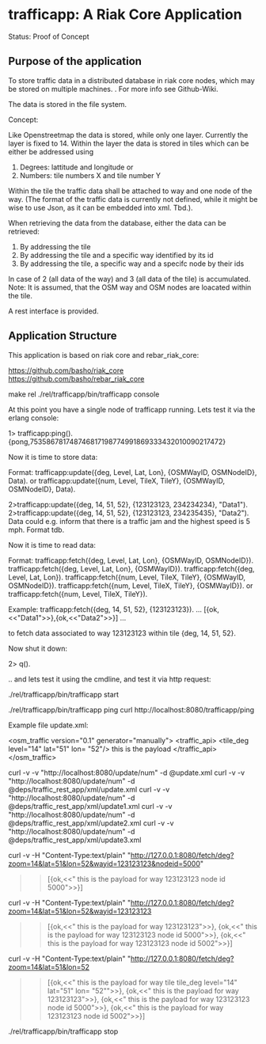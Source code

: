 trafficapp: A Riak Core Application
======================================

Status: Proof of Concept

Purpose of the application
--------------------------

To store traffic data in a distributed database in riak core nodes, which may 
be stored on multiple machines.
. 
For more info see Github-Wiki.

The data is stored in the file system.

Concept:

Like Openstreetmap the data is stored, while only one layer. Currently the 
layer is fixed to 14. Within the layer the data is stored in tiles which can 
be either be addressed using
1) Degrees: lattitude and longitude or
2) Numbers: tile numbers X and tile number Y

Within the tile the traffic data shall be attached to way and one node of the 
way. (The format of the traffic data is currently not defined, while it might be 
wise to use Json, as it can be embedded into xml. Tbd.).

When retrieving the data from the database, either the data can be retrieved:
1) By addressing the tile
2) By addressing the tile and a specific way identified by its id
3) By addressing the tile, a specific way and a specifc node by their ids

In case of 2 (all data of the way) and 3 (all data of the tile) is accumulated. 
Note: 
It is assumed, that the OSM way and OSM nodes are loacated within the tile. 


A rest interface is provided.

Application Structure
---------------------

This application is based on riak core and rebar_riak_core: 

https://github.com/basho/riak_core
https://github.com/basho/rebar_riak_core

make rel
./rel/trafficapp/bin/trafficapp console

At this point you have a single node of trafficapp running. Lets test it via the erlang console:

1> trafficapp:ping().
{pong,753586781748746817198774991869333432010090217472}

Now it is time to store data:

Format:
trafficapp:update({deg, Level, Lat, Lon}, {OSMWayID, OSMNodeID}, Data).
or 
trafficapp:update({num, Level, TileX, TileY}, {OSMWayID, OSMNodeID}, Data).

2>trafficapp:update({deg, 14, 51, 52}, {123123123, 234234234}, "Data1").
2>trafficapp:update({deg, 14, 51, 52}, {123123123, 234235435}, "Data2").
Data could e.g. inform that there is a traffic jam and the highest speed is 5 mph.
Format tdb.

Now it is time to read data:

Format:
trafficapp:fetch({deg, Level, Lat, Lon}, {OSMWayID, OSMNodeID}).
trafficapp:fetch({deg, Level, Lat, Lon}, {OSMWayID}).
trafficapp:fetch({deg, Level, Lat, Lon}).
trafficapp:fetch({num, Level, TileX, TileY}, {OSMWayID, OSMNodeID}).
trafficapp:fetch({num, Level, TileX, TileY}, {OSMWayID}).
or
trafficapp:fetch({num, Level, TileX, TileY}).

Example:
trafficapp:fetch({deg, 14, 51, 52}, {123123123}).
...
[{ok,<<"Data1">>},{ok,<<"Data2">>}]
...


to fetch data associated to way 123123123 within tile {deg, 14, 51, 52}.

Now shut it down:

2> q().

.. and lets test it using the cmdline, and test it via http request:

./rel/trafficapp/bin/trafficapp start

./rel/trafficapp/bin/trafficapp ping
curl http://localhost:8080/trafficapp/ping


Example file update.xml:
<?xml version="1.0" encoding="UTF-8"?>
<!DOCTYPE osm_traffic SYSTEM "update.dtd">

<osm_traffic version="0.1" generator="manually">
  <traffic_api>
    <version minimum="0.1" maximum="0.1"/>
    <tile_deg level="14" lat="51" lon= "52"/>
    <waynodes maximum="2000"/>
    <wayref id="123123123"/>  <!-- optional, but mandatory if noderef below is given -->
    <noderef id="5000"/>  <!-- optional -->
    <payload> this is the payload </payload>
  </traffic_api>
</osm_traffic>

curl -v -v  "http://localhost:8080/update/num" -d @update.xml
curl -v -v  "http://localhost:8080/update/num" -d @deps/traffic_rest_app/xml/update.xml
curl -v -v  "http://localhost:8080/update/num" -d @deps/traffic_rest_app/xml/update1.xml
curl -v -v  "http://localhost:8080/update/num" -d @deps/traffic_rest_app/xml/update2.xml
curl -v -v  "http://localhost:8080/update/num" -d @deps/traffic_rest_app/xml/update3.xml

curl -v -H "Content-Type:text/plain" "http://127.0.0.1:8080/fetch/deg?zoom=14&lat=51&lon=52&wayid=123123123&nodeid=5000"
>> [{ok,<<" this is the payload for way 123123123 node id 5000">>}]

curl -v -H "Content-Type:text/plain" "http://127.0.0.1:8080/fetch/deg?zoom=14&lat=51&lon=52&wayid=123123123
>> [{ok,<<" this is the payload for way 123123123">>},
>>  {ok,<<" this is the payload for way 123123123 node id 5000">>},
>>  {ok,<<" this is the payload for way 123123123 node id 5002">>}]

curl -v -H "Content-Type:text/plain" "http://127.0.0.1:8080/fetch/deg?zoom=14&lat=51&lon=52
>>[{ok,<<" this is the payload for way tile  tile_deg level=\"14\" lat=\"51\" lon= \"52\"">>},
>> {ok,<<" this is the payload for way 123123123">>},
>> {ok,<<" this is the payload for way 123123123 node id 5000">>},
>> {ok,<<" this is the payload for way 123123123 node id 5002">>}]


./rel/trafficapp/bin/trafficapp stop




